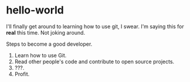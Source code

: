 # hello-world
I'll finally get around to learning how to use git, I swear.
I'm saying this for **real** this time. Not joking around.

Steps to become a good developer.
1. Learn how to use Git.
2. Read other people's code and contribute to open source projects.
3. ???.
4. Profit.
